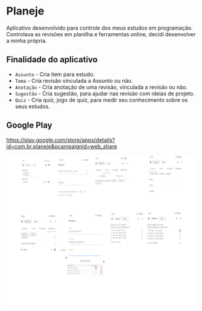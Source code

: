 # Planeje

Aplicativo desenvolvido para controle dos meus estudos em programação.
Controlava as revisões em planilha e ferramentas online, decidi desenvolver a minha própria. 
## Finalidade do aplicativo
- `Assunto` - Cria item para estudo.
- `Tema` - Cria revisão vinculada a Assunto ou não.
- `Anotação` - Cria anotação de uma revisão, vinculada a revisão ou não.
- `Sugestão` - Cria sugestão, para ajudar nas revisão com ideias de projeto.
- `Quiz` - Cria quiz, jogo de quiz, para medir seu conhecimento sobre os seus estudos.
## Google Play
https://play.google.com/store/apps/details?id=com.br.planeje&pcampaignid=web_share
<p align="left">
  <img src="https://github.com/PereiraSantos/planeje/blob/main/assets/planeje.png" width="600" height="400"/>
</p>
